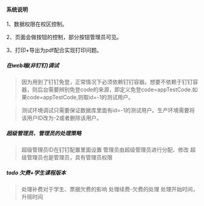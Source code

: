 #### 系统说明
1、数据权限在校区控制。

2、页面会做按钮的控制，部分按钮管理员可见。

3、打印+导出为pdf配合实现打印问题。

##### 在web端(非钉钉)调试
> 因为用到了钉钉免登，正常情况下必须依赖钉钉容器。想要不依赖于钉钉容器，则后台需要辨别免登code的来源，即定义免登code=appTestCode.如果code=appTestCode,则取id=-1的测试用户。

> 测试环境调试只需要保证数据库里面有id=-1的测试用户。生产环境需要将该用户ID改为-2或者删除该用户。

##### 超级管理员、管理员的处理策略
> 超级管理员ID在钉钉配置里面设置
> 管理员由超级管理员进行分配、修改
> 超级管理员也是管理员，具有管理员权限

##### todo 欠费+学生课程版本
> 处理补费对于学生、票据欠费的影响
> 处理续费-欠费的处理
> 处理开始时间，升班时间